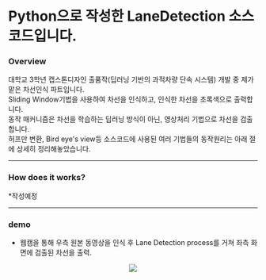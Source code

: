 # Python으로 작성한 LaneDetection 소스코드입니다. <br>
### Overview
대학교 3학년 캡스톤디자인 출품작(딥러닝 기반의 과적차량 단속 시스템) 개발 중 제가 맡은 차선인식 파트입니다.<br>
Sliding Window기법을 사용하여 차선을 인식하고, 인식한 차선을 초록색으로 출력합니다.<br>
동작 매커니즘은 차선을 학습하는 딥러닝 방식이 아닌, 영상처리 기법으로 차선을 검출합니다.<br>
허프만 변환, Bird eye's view등 소스코드에 사용된 여러 기법들의 동작원리는 아래 절에 상세히 정리해놓았습니다. <br>

------------------------------------------------------------------------------------------

### How does it works?

*작성예정 <br>

------------------------------------------------------------------------------------------
### demo <br>
* 웹캠을 통해 우측 원본 동영상을 인식 후 Lane Detection process를 거쳐 좌측 화면에 검출된 차선을 출력.
<p align="center">
  <img src="https://github.com/chadongmin/LaneDetection/assets/40655807/cf80eca1-8cf3-4b77-8d1b-ddfb43ac552d">
</p>


